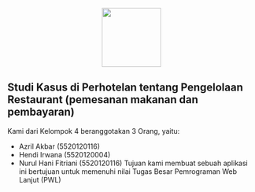 <p align="center">
    <a href="https://https://github.com/Azril1998" target="_blank"><img src=https://www.google.com/url?sa=i&url=https%3A%2F%2Falumni.ft.unsur.ac.id%2F&psig=AOvVaw2LldjABqPnMXQCk0RjBpDF&ust=1673191296352000&source=images&cd=vfe&ved=0CBAQjRxqFwoTCICD97nhtfwCFQAAAAAdAAAAABAE width="120"></a>
</p>

## Studi Kasus di Perhotelan tentang Pengelolaan Restaurant (pemesanan makanan dan pembayaran)

Kami dari Kelompok 4 beranggotakan 3 Orang, yaitu: 
- Azril Akbar (5520120116)
- Hendi Irwana (5520120004)
- Nurul Hani Fitriani (5520120116)
Tujuan kami membuat sebuah aplikasi ini bertujuan untuk memenuhi nilai Tugas Besar Pemrograman Web Lanjut (PWL)
